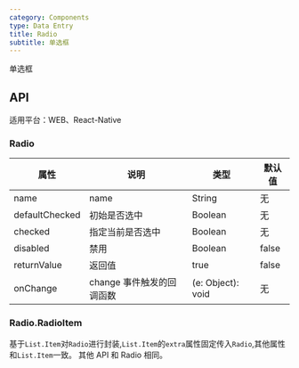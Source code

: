 ```yaml
---
category: Components
type: Data Entry
title: Radio
subtitle: 单选框
---
```


单选框

## API

适用平台：WEB、React-Native

### Radio

属性 | 说明 | 类型 | 默认值
----|-----|------|------
| name    |   name  | String |   无  |
| defaultChecked |   初始是否选中   | Boolean  | 无  |
| checked    |   指定当前是否选中  | Boolean  | 无  |
| disabled      |  禁用  | Boolean |  false  |
| returnValue      |  返回值  | true |  false  |
| onChange    | change 事件触发的回调函数 | (e: Object): void |   无  |

### Radio.RadioItem

基于`List.Item`对`Radio`进行封装,`List.Item`的`extra`属性固定传入`Radio`,其他属性和`List.Item`一致。
其他 API 和 Radio 相同。